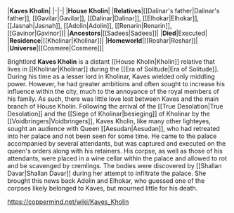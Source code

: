 |**Kaves Kholin**|
|-|-|
|**House Kholin**|
|**Relatives**|[[Dalinar's father\|Dalinar's father]], [[Gavilar\|Gavilar]], [[Dalinar\|Dalinar]], [[Elhokar\|Elhokar]], [[Jasnah\|Jasnah]], [[Adolin\|Adolin]], [[Renarin\|Renarin]], [[Gavinor\|Gavinor]]|
|**Ancestors**|[[Sadees\|Sadees]]|
|**Died**|Executed|
|**Residence**|[[Kholinar\|Kholinar]]|
|**Homeworld**|[[Roshar\|Roshar]]|
|**Universe**|[[Cosmere\|Cosmere]]|

Brightlord **Kaves Kholin** is a distant [[House Kholin\|Kholin]] relative that lives in [[Kholinar\|Kholinar]] during the [[Era of Solitude\|Era of Solitude]].
During his time as a lesser lord in Kholinar, Kaves wielded only middling power. However, he had greater ambitions and often sought to increase his influence within the city, much to the annoyance of the royal members of his family. As such, there was little love lost between Kaves and the main branch of House Kholin.
Following the arrival of the [[True Desolation\|True Desolation]] and the [[Siege of Kholinar\|besieging]] of Kholinar by the [[Voidbringers\|Voidbringers]], Kaves Kholin, like many other lighteyes, sought an audience with Queen [[Aesudan\|Aesudan]], who had retreated into her palace and not been seen for some time. He came to the palace accompanied by several attendants, but was captured and executed on the queen's orders along with his retainers. His corpse, as well as those of his attendants, were placed in a wine cellar within the palace and allowed to rot and be scavenged by cremlings. The bodies were discovered by [[Shallan Davar\|Shallan Davar]] during her attempt to infiltrate the palace. She brought this news back Adolin and Elhokar, who guessed one of the corpses likely belonged to Kaves, but mourned little for his death.



https://coppermind.net/wiki/Kaves_Kholin